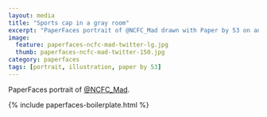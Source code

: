 ```yaml
---
layout: media
title: "Sports cap in a gray room"
excerpt: "PaperFaces portrait of @NCFC_Mad drawn with Paper by 53 on an iPad."
image: 
  feature: paperfaces-ncfc-mad-twitter-lg.jpg
  thumb: paperfaces-ncfc-mad-twitter-150.jpg
category: paperfaces
tags: [portrait, illustration, paper by 53]
---
```


PaperFaces portrait of [@NCFC_Mad](http://twitter.com/NCFC_Mad).

{% include paperfaces-boilerplate.html %}